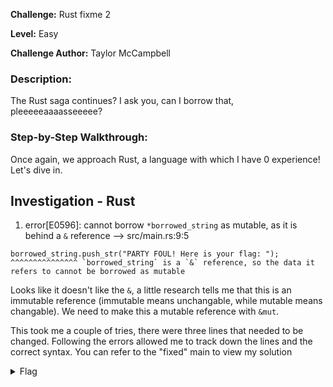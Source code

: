 **Challenge:** Rust fixme 2

**Level:** Easy

**Challenge Author:** Taylor McCampbell

### Description: 
The Rust saga continues? I ask you, can I borrow that, pleeeeeaaaasseeeee?

### Step-by-Step Walkthrough:
Once again, we approach Rust, a language with which I have 0 experience! Let's dive in.

## Investigation - Rust
1. error[E0596]: cannot borrow `*borrowed_string` as mutable, as it is behind a `&` reference
 --> src/main.rs:9:5

```
borrowed_string.push_str("PARTY FOUL! Here is your flag: ");
^^^^^^^^^^^^^^^ `borrowed_string` is a `&` reference, so the data it refers to cannot be borrowed as mutable
```

Looks like it doesn't like the `&`, a little research tells me that this is an immutable reference (immutable means unchangable, while mutable means changable). We need to make this a mutable reference with `&mut`.

This took me a couple of tries, there were three lines that needed to be changed. Following the errors allowed me to track down the lines and the correct syntax. You can refer to the "fixed" main to view my solution

<details><summary>Flag</summary>
    <pre>
    picoCTF{4r3_y0u_h4v1n5_fun_y31?}
    </pre>
   </details>